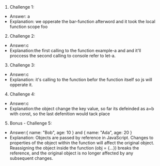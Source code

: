 1. Challenge 1:
  - Answer: a
  - Explanation: we opperate the bar-function afterword and it took the local function scope foo


2. Challenge 2:
  - Answer:c
  - Explanation:the first calling to the function example-a and and it'll proccess the second calling to console refer to let-a.


3. Challenge 3:
  - Answer:c
  - Explanation: it's calling to the function befor the function itself so js will opperate it.


4. Challenge 4:
  - Answer:c
  - Explanation:the object change the key value, so far its defeinded as a=b with const, so the last defenition would tack place


5. Bonus - Challenge 5:
  - Answer:{ name: "Bob", age: 10 } and { name: "Ada", age: 20 }
  - Explanation: Objects are passed by reference in JavaScript. Changes to properties of the object within the function will affect the original object.
Reassigning the object inside the function (obj = {...}) breaks the reference, and the original object is no longer affected by any subsequent changes.
